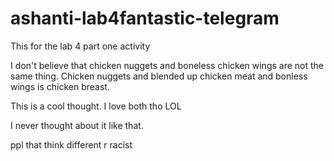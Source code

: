 # ashanti-lab4fantastic-telegram
This for the lab 4 part one activity

I don't believe that chicken nuggets and boneless chicken wings are not the same thing. Chicken nuggets and blended up chicken meat and bonless wings is chicken breast. 

This is a cool thought. 
I love both tho LOL

I never thought about it like that.

ppl that think different r racist 
